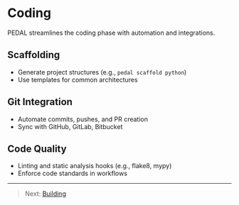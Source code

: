 # Coding

PEDAL streamlines the coding phase with automation and integrations.

## Scaffolding
- Generate project structures (e.g., `pedal scaffold python`)
- Use templates for common architectures

## Git Integration
- Automate commits, pushes, and PR creation
- Sync with GitHub, GitLab, Bitbucket

## Code Quality
- Linting and static analysis hooks (e.g., flake8, mypy)
- Enforce code standards in workflows

---

> Next: [Building](building.md) 